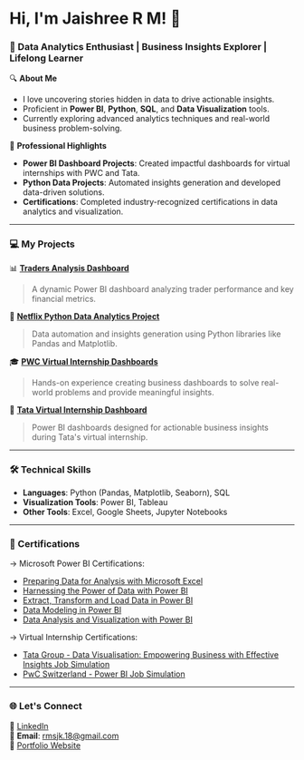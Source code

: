 # Hi, I'm Jaishree R M! 👋

### 🌟 Data Analytics Enthusiast | Business Insights Explorer | Lifelong Learner

🔍 **About Me**  
- I love uncovering stories hidden in data to drive actionable insights.  
- Proficient in **Power BI**, **Python**, **SQL**, and **Data Visualization** tools.  
- Currently exploring advanced analytics techniques and real-world business problem-solving.  

💼 **Professional Highlights**  
- **Power BI Dashboard Projects**: Created impactful dashboards for virtual internships with PWC and Tata.  
- **Python Data Projects**: Automated insights generation and developed data-driven solutions.  
- **Certifications**: Completed industry-recognized certifications in data analytics and visualization.  

---

### 💻 My Projects  

📊 **[Traders Analysis Dashboard](https://github.com/JaishreeRM0201/Traders_PowerBI_Report)**  
> A dynamic Power BI dashboard analyzing trader performance and key financial metrics.  

🐍 **[Netflix Python Data Analytics Project](https://github.com/JaishreeRM0201/Netflix_Python_Report)**  
> Data automation and insights generation using Python libraries like Pandas and Matplotlib.  

🎓 **[PWC Virtual Internship Dashboards](https://github.com/JaishreeRM0201/PWC_Virtual_Internship_Dashboards)**  
> Hands-on experience creating business dashboards to solve real-world problems and provide meaningful insights.  

🏢 **[Tata Virtual Internship Dashboard](https://github.com/JaishreeRM0201/Tata_Virtual_Internship_Dashboards)**  
> Power BI dashboards designed for actionable business insights during Tata's virtual internship.

---

### 🛠️ Technical Skills  
- **Languages**: Python (Pandas, Matplotlib, Seaborn), SQL  
- **Visualization Tools**: Power BI, Tableau  
- **Other Tools**: Excel, Google Sheets, Jupyter Notebooks  

---

### 📜 Certifications  
-> Microsoft Power BI Certifications:
- [Preparing  Data for Analysis with Microsoft Excel](https://www.coursera.org/account/accomplishments/records/2RDP8NS8LG59)  
- [Harnessing the Power of Data with Power BI](https://www.coursera.org/account/accomplishments/records/9SBHJJEQGURL) 
- [Extract, Transform and Load Data in Power BI](https://www.coursera.org/account/accomplishments/records/SY7GLGEBD8HK)
- [Data Modeling in Power BI](https://www.coursera.org/account/accomplishments/records/B64Q49D5BK9U)
- [Data Analysis and Visualization with Power BI](https://www.coursera.org/account/accomplishments/records/W6HNRSHGE9ZS)

-> Virtual Internship Certifications:
- [Tata Group - Data Visualisation: Empowering Business with Effective Insights Job Simulation](https://forage-uploads-prod.s3.amazonaws.com/completion-certificates/Tata/MyXvBcppsW2FkNYCX_Tata%20Group_yqh8cS8vfzpGcFbnt_1728898380063_completion_certificate.pdf)
- [PwC Switzerland - Power BI Job Simulation](https://forage-uploads-prod.s3.amazonaws.com/completion-certificates/4sLyCPgmsy8DA6Dh3/a87GpgE6tiku7q3gu_4sLyCPgmsy8DA6Dh3_yqh8cS8vfzpGcFbnt_1737995808322_completion_certificate.pdf)

---

### 🌐 Let's Connect  
💼 [LinkedIn](www.linkedin.com/in/jaishreerm2001)  
📧 **Email**: rmsjk.18@gmail.com  
🌟 [Portfolio Website](https://yourportfolio.com)  
